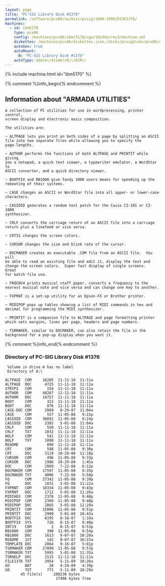 ```yaml
---
layout: page
title: "PC-SIG Library Disk #1376"
permalink: /software/pcx86/sw/misc/pcsig/1000-1999/DISK1376/
machines:
  - id: ibm5170
    type: pcx86
    config: /machines/pcx86/ibm/5170/cga/1024kb/rev3/machine.xml
    diskettes: /machines/pcx86/diskettes.json,/disks/pcsigdisks/pcx86/diskettes.json
    autoGen: true
    autoMount:
      B: "PC-SIG Library Disk #1376"
    autoType: $date\r$time\rB:\rDIR\r
---
```


{% include machine.html id="ibm5170" %}

{% comment %}info_begin{% endcomment %}

## Information about "ARMADA UTILITIES"

    A collection of PC utilities for use in wordprocessing, printer control,
    screen display and electronic music composition.
    
    The utilities are:
    
    ~ ALTPAGE lets you print on both sides of a page by splitting an ASCII
    file into two separate files while allowing you to specify the
    page-lengths.
    
    ~ AUTHOR performs the functions of both ALTPAGE and PRINTIT while giving
    you a notepad, a quick text viewer, a typewriter emulator, a WordStar to
    ASCII converter, and a quick directory viewer.
    
    ~ BOOTFIX and RB1000 give Tandy 1000 users means for speeding up the
    rebooting of their systems.
    
    ~ CASE changes an ASCII or WordStar file into all upper- or lower-case
    characters.
    
    ~ CASIOID generates a random text patch for the Casio CZ-101 or CZ-1000
    synthesizer.
    
    ~ CRLF converts the carriage return of an ASCII file into a carriage
    return plus a linefeed or vice versa.
    
    ~ CRT31 changes the screen colors.
    
    ~ CURSOR changes the size and blink rate of the cursor.
    
    ~ DOCMAKER creates an executable .COM file from an ASCII file.  You will
    be able to read an existing file and edit it, display the text and
    change the screen colors.  Super fast display of single screens.  Great
    for batch file use.
    
    ~ FRQCNV4 prints musical staff paper, converts a frequency to the
    nearest musical note and vice versa and can change one key to another.
    
    ~ FXPRNT is a set-up utility for an Epson-FX or Brother printer.
    
    ~ MIDIPOP pops up tables showing a list of MIDI commands in hex and
    decimal for programming the MIDI synthesizer.
    
    ~ PRINTIT is a companion file to ALTPAGE and page formatting printer
    which sets margins, lines per page, headers and page numbers.
    
    ~ TSRMAKER, similar to DOCMAKER, can also retain the file in the
    background for a pop-up display when you want it.
{% comment %}info_end{% endcomment %}


### Directory of PC-SIG Library Disk #1376

     Volume in drive A has no label
     Directory of A:\

    ALTPAGE  COM     16205  11-11-18  11:11a
    ALTPAGE  DOC      4725  11-11-18  11:11a
    STRIP2   COM       154  11-11-18  11:11a
    AUTHOR   COM     40267  11-11-18  11:11a
    AUTHOR   DOC     14757  11-11-18  11:11a
    BOOT     COM       322  11-11-18  11:11a
    BOOT     DOC       876  11-11-18  11:11a
    CASE-DOC COM      2069   8-29-87  11:04a
    CASE     COM       557  11-05-88   9:21p
    CASIOID  COM     36892  11-05-88   9:24p
    CASIOID  DOC      3382   5-01-88  11:04a
    CRLF     COM       550  11-11-18  11:11a
    CRLF     TXT      1032  11-11-18  11:11a
    NOLF     COM       541  11-11-18  11:11a
    NOLF     TXT      1090  11-11-18  11:11a
    README             890  11-11-18  11:11a
    CRT      COM       598  11-05-88   9:30p
    CRT      DOC      3119  10-29-88  11:18p
    CURSOR   COM       496  11-05-88   9:33p
    CURSOR   DOC      1986  10-29-88   1:45a
    DOC      COM      2069   7-22-88   6:12p
    DOCMAKER COM     17597  11-05-88   9:35p
    DOCMAKER TXT      4006   7-22-88   5:58p
    FQ       COM     27342  11-05-88   9:39p
    FQ       DOC      1831   5-01-88  11:22a
    FXPRNT   COM     18334  11-05-88   9:43p
    FXPRNT   DOC      1712   5-01-88  11:26a
    MIDIHEX  COM      2378  11-05-88   9:48p
    MIDIPOP  COM      2369  11-05-88   9:48p
    MIDIPOP  DOC      2865   5-01-88  11:29a
    PRINTIT  COM     15006  11-05-88   9:51p
    PRINTIT  DOC      2909   5-01-88  10:43a
    BOOTFIX  DOC      6195   8-16-87   1:18a
    BOOTFIX  SYS       726   8-15-87   9:40p
    INT19    COM         2   8-15-87   8:53p
    RB1000   COM       390  11-05-88   9:54p
    RB1000   DOC      1613   9-07-87  10:20a
    README   1ST       142   9-07-87  10:23a
    TEMPLATE DOC      2064   9-16-87   5:01p
    TSRMAKER COM     27899  11-05-88   9:57p
    TSRMAKER TXT      5995   5-01-88  11:35a
    TSRHELP  DOC      1515  11-11-18  11:11a
    FILE1376 TXT      3954   5-11-89  10:26a
    GO       BAT        38   4-24-89   4:39p
    GO       TXT       771   5-11-89  10:29a
           45 file(s)     280230 bytes
                           17408 bytes free
